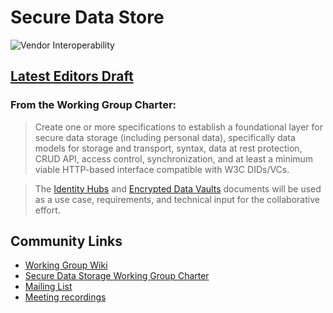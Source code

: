# Secure Data Store

![Vendor Interoperability](https://github.com/decentralized-identity/confidential-storage/workflows/Vendor%20Interoperability/badge.svg)

## [Latest Editors Draft](https://identity.foundation/confidential-storage/)

### From the Working Group Charter:

> Create one or more specifications to establish a foundational layer for secure data storage (including personal data), specifically
> data models for storage and transport, syntax, data at rest protection, CRUD API, access control, synchronization, and at least a
> minimum viable HTTP-based interface compatible with W3C DIDs/VCs.

> The [Identity Hubs](https://github.com/decentralized-identity/identity-hub) and [Encrypted Data Vaults](https://github.com/digitalbazaar/encrypted-data-vaults) documents will be used as a use case, requirements, and technical input for the
> collaborative effort.

## Community Links

- [Working Group Wiki](https://dif.groups.io/g/sds-wg/wiki)
- [Secure Data Storage Working Group Charter](https://drive.google.com/file/d/1vf2CsD9QZstzrd6CJ4WFVHw0WKwwNLHf/view)
- [Mailing List](https://dif.groups.io/g/sds-wg/wiki/home)
- [Meeting recordings](https://docs.google.com/spreadsheets/d/1wgccmMvIImx30qVE9GhRKWWv3vmL2ZyUauuKx3IfRmA/edit#gid=85275820)
